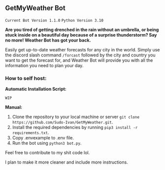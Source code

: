 ## GetMyWeather Bot

`Current Bot Version 1.1.0`
`Python Version 3.10`

**Are you tired of getting drenched in the rain without an umbrella, or being stuck inside on a beautiful day because of a surprise thunderstorm? Say no more! Weather Bot has got your back.**

Easily get up-to-date weather forecasts for any city in the world. Simply use the discord slash command `/forcast` followed by the city and country you want to get the forecast for, and Weather Bot will provide you with all the information you need to plan your day.

### **How to self host:**

**Automatic Installation Script:**

`WIP`

**Manual:**

1. Clone the repository to your local machine or server `git clone https://github.com/Sudo-Ivan/GetMyWeather.git`.
2. Install the required dependencies by running `pip3 install -r requirements.txt`.
3. Copy .envexample to .env file.
4. Run the bot using `python3 bot.py`.

Feel free to contribute to my shit code lol.

I plan to make it more cleaner and include more instructions.
